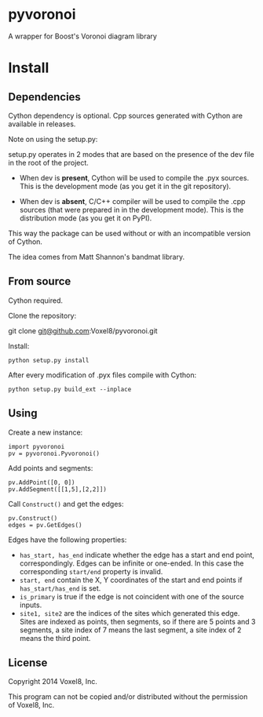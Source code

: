 # pyvoronoi
A wrapper for Boost's Voronoi diagram library

# Install
## Dependencies

Cython dependency is optional. Cpp sources generated with Cython are available in releases.

Note on using the setup.py:

setup.py operates in 2 modes that are based on the presence of the dev file in the root of the project.

* When dev is **present**, Cython will be used to compile the .pyx sources. This is the development mode (as you get it in the git repository).

* When dev is **absent**, C/C++ compiler will be used to compile the .cpp sources (that were prepared in in the development mode). This is the distribution mode (as you get it on PyPI).

This way the package can be used without or with an incompatible version of Cython.

The idea comes from Matt Shannon's bandmat library.

## From source

Cython required.

Clone the repository:

git clone git@github.com:Voxel8/pyvoronoi.git

Install:

```python setup.py install```

After every modification of .pyx files compile with Cython:

```python setup.py build_ext --inplace```

## Using

Create a new instance:
``` 
import pyvoronoi
pv = pyvoronoi.Pyvoronoi()
```

Add points and segments:

```
pv.AddPoint([0, 0])
pv.AddSegment([[1,5],[2,2]])
```

Call ```Construct()``` and get the edges:
``` 
pv.Construct()
edges = pv.GetEdges()
```

Edges have the following properties:

* ```has_start, has_end``` indicate whether the edge has a start and end point, correspondingly. 
Edges can be infinite or one-ended. In this case the corresponding ```start/end``` property is invalid.
* ```start, end``` contain the X, Y coordinates of the start and end points if ```has_start/has_end``` is set.
* ```is_primary``` is true if the edge is not coincident with one of the source inputs.
* ```site1, site2``` are the indices of the sites which generated this edge. Sites are indexed as points, then segments,
so if there are 5 points and 3 segments, a site index of 7 means the last segment, a site index of 2 means the third 
point.

## License
Copyright 2014 Voxel8, Inc.

This program can not be copied and/or distributed without the permission of Voxel8, Inc.
